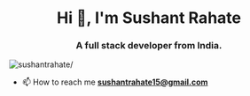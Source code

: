 <h1 align="center">Hi 👋, I'm Sushant Rahate</h1>
<h3 align="center">A full stack developer from India.</h3>
<p align="left"> <img src=https://komarev.com/ghpvc/?username=sushantrahate alt=sushantrahate/> </p>

- 📫 How to reach me **sushantrahate15@gmail.com**
